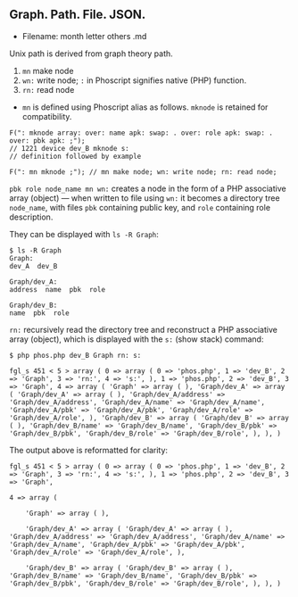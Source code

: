

## Graph. Path. File. JSON.

- Filename: month letter others .md

Unix path is derived from graph theory path.

1. `mn` make node
2. `wn:` write node; `:` in Phoscript signifies native (PHP) function.
3. `rn:` read node

- `mn` is defined using Phoscript alias as follows. `mknode` is retained for compatibility.

```
F(": mknode array: over: name apk: swap: . over: role apk: swap: . over: pbk apk: ;");
// 1221 device dev_B mknode s:
// definition followed by example

F(": mn mknode ;"); // mn make node; wn: write node; rn: read node;
```
`pbk role node_name mn wn:` creates a node in the form of a PHP associative array (object) &mdash; when written to file using `wn:` it becomes a directory tree `node_name`, with files `pbk` containing public key, and `role` containing role description.

They can be displayed with `ls -R Graph`:

```
$ ls -R Graph
Graph:
dev_A  dev_B

Graph/dev_A:
address  name  pbk  role

Graph/dev_B:
name  pbk  role
```

`rn:` recursively read the directory tree and reconstruct a PHP associative array (object), which is displayed with the `s:` (show stack) command:

```
$ php phos.php dev_B Graph rn: s:

fgl_s 451 < 5 > array ( 0 => array ( 0 => 'phos.php', 1 => 'dev_B', 2 => 'Graph', 3 => 'rn:', 4 => 's:', ), 1 => 'phos.php', 2 => 'dev_B', 3 => 'Graph', 4 => array ( 'Graph' => array ( ), 'Graph/dev_A' => array ( 'Graph/dev_A' => array ( ), 'Graph/dev_A/address' => 'Graph/dev_A/address', 'Graph/dev_A/name' => 'Graph/dev_A/name', 'Graph/dev_A/pbk' => 'Graph/dev_A/pbk', 'Graph/dev_A/role' => 'Graph/dev_A/role', ), 'Graph/dev_B' => array ( 'Graph/dev_B' => array ( ), 'Graph/dev_B/name' => 'Graph/dev_B/name', 'Graph/dev_B/pbk' => 'Graph/dev_B/pbk', 'Graph/dev_B/role' => 'Graph/dev_B/role', ), ), )
```

The output above is reformatted for clarity:

```
fgl_s 451 < 5 > array ( 0 => array ( 0 => 'phos.php', 1 => 'dev_B', 2 => 'Graph', 3 => 'rn:', 4 => 's:', ), 1 => 'phos.php', 2 => 'dev_B', 3 => 'Graph', 

4 => array ( 
    
    'Graph' => array ( ), 
    
    'Graph/dev_A' => array ( 'Graph/dev_A' => array ( ), 'Graph/dev_A/address' => 'Graph/dev_A/address', 'Graph/dev_A/name' => 'Graph/dev_A/name', 'Graph/dev_A/pbk' => 'Graph/dev_A/pbk', 'Graph/dev_A/role' => 'Graph/dev_A/role', ), 
    
    'Graph/dev_B' => array ( 'Graph/dev_B' => array ( ), 'Graph/dev_B/name' => 'Graph/dev_B/name', 'Graph/dev_B/pbk' => 'Graph/dev_B/pbk', 'Graph/dev_B/role' => 'Graph/dev_B/role', ), ), )


```
